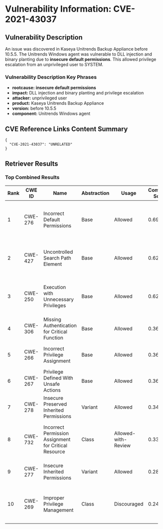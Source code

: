 # Vulnerability Information: CVE-2021-43037

## Vulnerability Description
An issue was discovered in Kaseya Unitrends Backup Appliance before 10.5.5. The Unitrends Windows agent was vulnerable to DLL injection and binary planting due to **insecure default permissions**. This allowed privilege escalation from an unprivileged user to SYSTEM.

### Vulnerability Description Key Phrases
- **rootcause:** **insecure default permissions**
- **impact:** DLL injection and binary planting and privilege escalation
- **attacker:** unprivileged user
- **product:** Kaseya Unitrends Backup Appliance
- **version:** before 10.5.5
- **component:** Unitrends Windows agent

## CVE Reference Links Content Summary
```
{
  "CVE-2021-43037": "UNRELATED"
}
```

## Retriever Results

### Top Combined Results

| Rank | CWE ID | Name | Abstraction | Usage | Combined Score | Retrievers | Individual Scores |
|------|--------|------|-------------|-------|---------------|------------|-------------------|
| 1 | CWE-276 | Incorrect Default Permissions | Base | Allowed | 0.6980 | dense, sparse, graph | dense: 0.606, sparse: 0.302, graph: 0.622 |
| 2 | CWE-427 | Uncontrolled Search Path Element | Base | Allowed | 0.6256 | dense, sparse, graph | dense: 0.585, sparse: 0.204, graph: 0.604 |
| 3 | CWE-250 | Execution with Unnecessary Privileges | Base | Allowed | 0.6210 | dense, sparse, graph | dense: 0.604, sparse: 0.169, graph: 0.620 |
| 4 | CWE-306 | Missing Authentication for Critical Function | Base | Allowed | 0.3688 | dense, sparse | dense: 0.542, sparse: 0.170 |
| 5 | CWE-266 | Incorrect Privilege Assignment | Base | Allowed | 0.3683 | dense, sparse | dense: 0.549, sparse: 0.164 |
| 6 | CWE-267 | Privilege Defined With Unsafe Actions | Base | Allowed | 0.3633 | dense, sparse | dense: 0.535, sparse: 0.167 |
| 7 | CWE-278 | Insecure Preserved Inherited Permissions | Variant | Allowed | 0.3430 | dense, sparse | dense: 0.547, sparse: 0.171 |
| 8 | CWE-732 | Incorrect Permission Assignment for Critical Resource | Class | Allowed-with-Review | 0.3366 | dense, sparse, graph | dense: 0.601, sparse: 0.230, graph: 0.393 |
| 9 | CWE-277 | Insecure Inherited Permissions | Variant | Allowed | 0.2841 | sparse, graph | sparse: 0.198, graph: 0.544 |
| 10 | CWE-269 | Improper Privilege Management | Class | Discouraged | 0.2405 | dense, sparse, graph | dense: 0.582, sparse: 0.187, graph: 0.390 |


